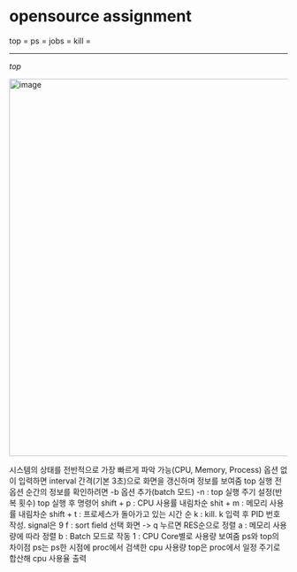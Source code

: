 # opensource assignment

top = 
ps = 
jobs = 
kill =
***
*top*

<img width="682" alt="image" src="https://github.com/hyeeun00/open/assets/141088088/22640ee3-839c-4af4-bbdd-ef20f7897369">


시스템의 상태를 전반적으로 가장 빠르게 파악 가능(CPU, Memory, Process)
옵션 없이 입력하면 interval 간격(기본 3초)으로 화면을 갱신하며 정보를 보여줌
top 실행 전 옵션
순간의 정보를 확인하려면 -b 옵션 추가(batch 모드)
-n : top 실행 주기 설정(반복 횟수)
top 실행 후 명령어
shift + p : CPU 사용률 내림차순
shit + m : 메모리 사용률 내림차순
shift + t : 프로세스가 돌아가고 있는 시간 순
k : kill. k 입력 후 PID 번호 작성. signal은 9
f : sort field 선택 화면 -> q 누르면 RES순으로 정렬
a : 메모리 사용량에 따라 정렬
b : Batch 모드로 작동
1 : CPU Core별로 사용량 보여줌
ps와 top의 차이점
ps는 ps한 시점에 proc에서 검색한 cpu 사용량
top은 proc에서 일정 주기로 합산해 cpu 사용율 출력
